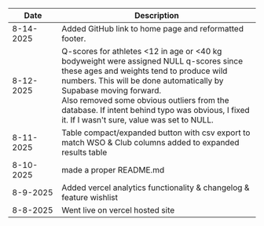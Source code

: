| Date              | Description                          |
| ----------------- | ---------------------------------- |
| 8-14-2025         |Added GitHub link to home page and reformatted footer.|
| 8-12-2025         |Q-scores for athletes <12 in age or <40 kg bodyweight were assigned NULL q-scores since these ages and weights tend to produce wild numbers. This will be done automatically by Supabase moving forward. <br> Also removed some obvious outliers from the database. If intent behind typo was obvious, I fixed it. If I wasn't sure, value was set to NULL.|
| 8-11-2025         |Table compact/expanded button with csv export to match WSO & Club columns added to expanded results table|
| 8-10-2025         | made a proper README.md |
| 8-9-2025          | Added vercel analytics functionality & changelog & feature wishlist|
| <span style="white-space: nowrap;">8-8-2025</span>          | Went live on vercel hosted site   |
